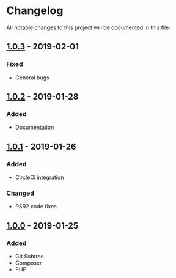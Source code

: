 # Changelog
All notable changes to this project will be documented in this file.

## [1.0.3] - 2019-02-01

### Fixed

- General bugs

## [ 1.0.2] - 2019-01-28

### Added

- Documentation

## [1.0.1] - 2019-01-26
### Added
- CircleCi integration

### Changed
- PSR2 code fixes

## [1.0.0] - 2019-01-25

### Added
- Git Subtree
- Composer
- PHP


[1.0.3]: https://github.com/articstudio/php-bin/releases/tag/1.0.3
[1.0.2]: https://github.com/articstudio/php-bin/releases/tag/1.0.2
[1.0.1]: https://github.com/articstudio/php-bin/releases/tag/1.0.1
[1.0.0]: https://github.com/articstudio/php-bin/releases/tag/1.0.0
